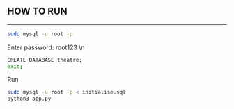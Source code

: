 ## HOW TO RUN
---
```bash
sudo mysql -u root -p
```
Enter password: root123 \n

```bash
CREATE DATABASE theatre;
exit;
```
Run
```bash
sudo mysql -u root -p < initialise.sql
python3 app.py
```

